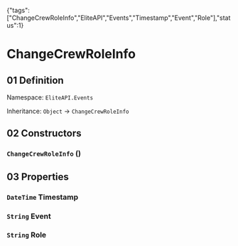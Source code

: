 {"tags":["ChangeCrewRoleInfo","EliteAPI","Events","Timestamp","Event","Role"],"status":1}

# ChangeCrewRoleInfo

## 01 Definition

Namespace: `EliteAPI.Events`

Inheritance: `Object` → `ChangeCrewRoleInfo`

## 02 Constructors

### `ChangeCrewRoleInfo` ()

## 03 Properties

### `DateTime` Timestamp

### `String` Event

### `String` Role

